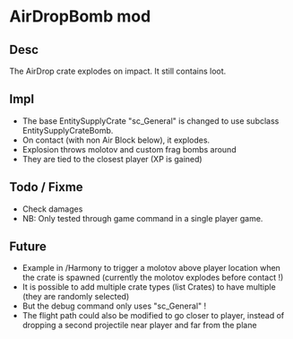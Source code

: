 # AirDropBomb mod

## Desc
The AirDrop crate explodes on impact. It still contains loot.


## Impl
- The base EntitySupplyCrate "sc_General" is changed to use subclass EntitySupplyCrateBomb.
- On contact (with non Air Block below), it explodes.
- Explosion throws molotov and custom frag bombs around
- They are tied to the closest player (XP is gained)

## Todo / Fixme
- Check damages
- NB: Only tested through game command in a single player game.

## Future
- Example in /Harmony to trigger a molotov above player location when the crate is spawned (currently the molotov explodes before contact !)
- It is possible to add multiple crate types (list Crates) to have multiple (they are randomly selected)
- But the debug command only uses "sc_General" !
- The flight path could also be modified to go closer to player, instead of dropping a second projectile near player and far from the plane
